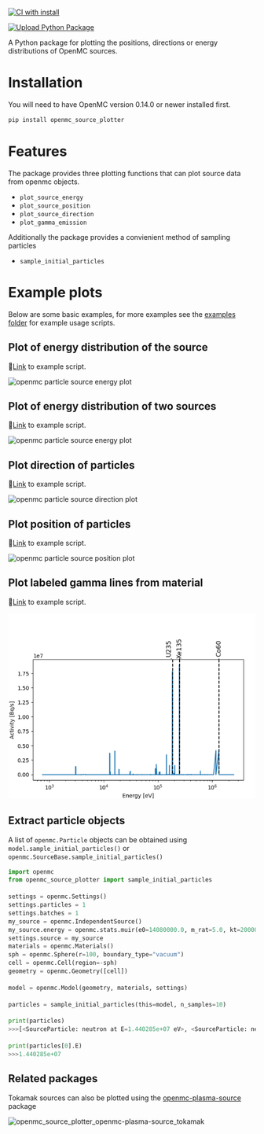 [![CI with install](https://github.com/fusion-energy/openmc_source_plotter/actions/workflows/ci_with_install.yml/badge.svg?branch=main)](https://github.com/fusion-energy/openmc_source_plotter/actions/workflows/ci_with_install.yml)

[![Upload Python Package](https://github.com/fusion-energy/openmc_source_plotter/actions/workflows/python-publish.yml/badge.svg)](https://github.com/fusion-energy/openmc_source_plotter/actions/workflows/python-publish.yml)

A Python package for plotting the positions, directions or energy distributions of OpenMC sources.

# Installation

You will need to have OpenMC version 0.14.0 or newer installed first.

```bash
pip install openmc_source_plotter
```

# Features

The package provides three plotting functions that can plot source data from openmc objects.
- ```plot_source_energy```
- ```plot_source_position```
- ```plot_source_direction```
- ```plot_gamma_emission```
 
Additionally the package provides a convienient method of sampling particles
- ```sample_initial_particles```


# Example plots

Below are some basic examples, for more examples see the [examples folder](https://github.com/fusion-energy/openmc_source_plotter/tree/main/examples) for example usage scripts.


## Plot of energy distribution of the source

:link:[Link](https://github.com/fusion-energy/openmc_source_plotter/blob/main/examples/example_plot_source_energy.py) to example script.

![openmc particle source energy plot](https://user-images.githubusercontent.com/8583900/143615694-a3578115-f8a2-4971-bf26-458177b4f113.png)

## Plot of energy distribution of two sources

:link:[Link](https://github.com/fusion-energy/openmc_source_plotter/blob/main/examples/example_plot_two_source_energies.py) to example script.

![openmc particle source energy plot](https://user-images.githubusercontent.com/8583900/151376414-fb1555eb-61d1-4c82-bc4d-a05f62819c5d.png)

## Plot direction of particles

:link:[Link](https://github.com/fusion-energy/openmc_source_plotter/blob/main/examples/example_plot_source_direction.py) to example script.

![openmc particle source direction plot](https://user-images.githubusercontent.com/8583900/143615706-3b3a8467-0233-42d6-a66c-d536c80a01d8.png)


## Plot position of particles

:link:[Link](https://github.com/fusion-energy/openmc_source_plotter/blob/main/examples/example_plot_source_position.py) to example script.


![openmc particle source position plot](https://user-images.githubusercontent.com/8583900/179424915-bee56a87-6214-46ef-8625-92b8f4cbd1b3.png)

## Plot labeled gamma lines from material

:link:[Link](https://github.com/fusion-energy/openmc_source_plotter/blob/main/examples/example_gamma_spec_plot.py) to example script.

![gamma spec with labels](examples/gamma_spec.png)


## Extract particle objects

A list of ```openmc.Particle``` objects can be obtained using ```model.sample_initial_particles()``` or ```openmc.SourceBase.sample_initial_particles()```

```python
import openmc
from openmc_source_plotter import sample_initial_particles

settings = openmc.Settings()
settings.particles = 1
settings.batches = 1
my_source = openmc.IndependentSource()
my_source.energy = openmc.stats.muir(e0=14080000.0, m_rat=5.0, kt=20000.0)
settings.source = my_source
materials = openmc.Materials()
sph = openmc.Sphere(r=100, boundary_type="vacuum")
cell = openmc.Cell(region=-sph)
geometry = openmc.Geometry([cell])

model = openmc.Model(geometry, materials, settings)

particles = sample_initial_particles(this=model, n_samples=10)

print(particles)
>>>[<SourceParticle: neutron at E=1.440285e+07 eV>, <SourceParticle: neutron at E=1.397691e+07 eV>, <SourceParticle: neutron at E=1.393681e+07 eV>, <SourceParticle: neutron at E=1.470896e+07 eV>, <SourceParticle: neutron at E=1.460563e+07 eV>, <SourceParticle: neutron at E=1.420684e+07 eV>, <SourceParticle: neutron at E=1.413932e+07 eV>, <SourceParticle: neutron at E=1.412428e+07 eV>, <SourceParticle: neutron at E=1.464779e+07 eV>, <SourceParticle: neutron at E=1.391648e+07 eV>]

print(particles[0].E)
>>>1.440285e+07
```

## Related packages

Tokamak sources can also be plotted using the [openmc-plasma-source](https://github.com/fusion-energy/openmc-plasma-source) package

![openmc_source_plotter_openmc-plasma-source_tokamak](https://user-images.githubusercontent.com/8583900/187487894-ba0bd025-46f2-4c7d-8b15-3d260aed47a0.png)
